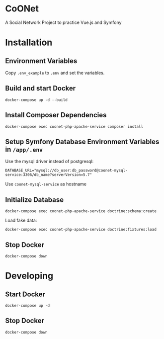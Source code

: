 # CoONet

A Social Network Project to practice Vue.js and Symfony

# Installation

## Environment Variables

Copy `.env_example` to `.env` and set the variables.

## Build and start Docker

`docker-compose up -d --build`

## Install Composer Dependencies

`docker-compose exec coonet-php-apache-service composer install`

## Setup Symfony Database Environment Variables in `/app/.env`

Use the mysql driver instead of postgresql:

`DATABASE_URL="mysql://db_user:db_password@coonet-mysql-service:3306/db_name?serverVersion=5.7"`

Use `coonet-mysql-service` as hostname

## Initialize Database

`docker-compose exec coonet-php-apache-service doctrine:schema:create`

Load fake data:

`docker-compose exec coonet-php-apache-service doctrine:fixtures:load`

## Stop Docker

`docker-compose down`

# Developing

## Start Docker

`docker-compose up -d`

## Stop Docker

`docker-compose down`
